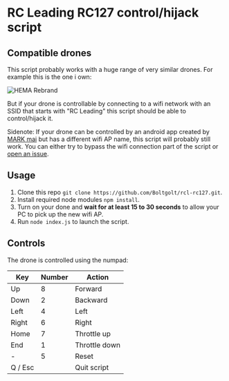 # RC Leading RC127 control/hijack script
## Compatible drones

This script probably works with a huge range of very similar drones. For example this is the one i own:

![HEMA Rebrand](http://i.imgur.com/qv9uDMw.png)

But if your drone is controllable by connecting to a wifi network with an SSID that starts with "RC Leading" this script should be able to control/hijack it.

Sidenote: If your drone can be controlled by an android app created by [MARK mai](https://play.google.com/store/apps/developer?id=MARK%20mai) but has a different wifi AP name, this script will probably still work. You can either try to bypass the wifi connection part of the script or [open an issue](https://github.com/Boltgolt/rcl-rc127/issues/new).

## Usage

1. Clone this repo `git clone https://github.com/Boltgolt/rcl-rc127.git`.
2. Install required node modules `npm install`.
3. Turn on your done and **wait for at least 15 to 30 seconds** to allow your PC to pick up the new wifi AP.
4. Run `node index.js` to launch the script.

## Controls

The drone is controlled using the numpad:

Key     | Number | Action
------- | ------ | -------------
Up      | 8      | Forward
Down    | 2      | Backward
Left    | 4      | Left
Right   | 6      | Right
Home    | 7      | Throttle up
End     | 1      | Throttle down
-       | 5      | Reset
Q / Esc |        | Quit script
